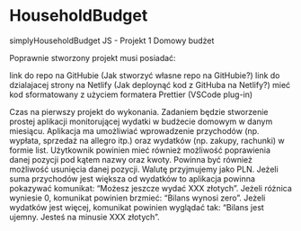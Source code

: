 # HouseholdBudget
simplyHouseholdBudget
JS - Projekt 1
Domowy budżet

Poprawnie stworzony projekt musi posiadać:

link do repo na GitHubie (Jak stworzyć własne repo na GitHubie?)
link do dzialajacej strony na Netlify (Jak deploynąć kod z GitHuba na Netlify?)
mieć kod sformatowany z użyciem formatera Prettier (VSCode plug-in)

Czas na pierwszy projekt do wykonania. Zadaniem będzie stworzenie prostej aplikacji monitorującej wydatki w budżecie domowym w danym miesiącu. Aplikacja ma umożliwiać wprowadzenie przychodów (np. wypłata, sprzedaż na allegro itp.) oraz wydatków (np. zakupy, rachunki) w formie list. Użytkownik powinien mieć również możliwość poprawienia danej pozycji pod kątem nazwy oraz kwoty. Powinna być również możliwość usunięcia danej pozycji. Walutę przyjmujemy jako PLN. Jeżeli suma przychodów jest większa od wydatków to aplikacja powinna pokazywać komunikat: “Możesz jeszcze wydać XXX złotych”. Jeżeli różnica wyniesie 0, komunikat powinien brzmieć: “Bilans wynosi zero”. Jeżeli wydatków jest więcej, komunikat powinien wyglądać tak: “Bilans jest ujemny. Jesteś na minusie XXX złotych”.
